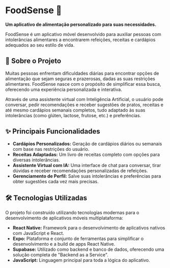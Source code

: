 # FoodSense 🥗

**Um aplicativo de alimentação personalizado para suas necessidades.**

FoodSense é um aplicativo móvel desenvolvido para auxiliar pessoas com intolerâncias alimentares a encontrarem refeições, receitas e cardápios adequados ao seu estilo de vida.

## 🎯 Sobre o Projeto

Muitas pessoas enfrentam dificuldades diárias para encontrar opções de alimentação que sejam seguras e prazerosas, dadas as suas restrições alimentares. FoodSense nasce com o propósito de simplificar essa busca, oferecendo uma experiência personalizada e interativa.

Através de uma assistente virtual com Inteligência Artificial, o usuário pode conversar, pedir recomendações e receber sugestões de pratos, receitas e até mesmo cardápios semanais completos, tudo adaptado às suas intolerâncias (como glúten, lactose, frutose, etc.) e preferências.

## ✨ Principais Funcionalidades

- **Cardápios Personalizados:** Geração de cardápios diários ou semanais com base nas restrições do usuário.
- **Receitas Adaptadas:** Um livro de receitas completo com opções para diversas intolerâncias.
- **Assistente Virtual com IA:** Uma interface de chat para conversar, tirar dúvidas e receber recomendações personalizadas de refeições.
- **Gerenciamento de Perfil:** Salve suas intolerâncias e preferências para obter sugestões cada vez mais precisas.

## 🛠️ Tecnologias Utilizadas

O projeto foi construído utilizando tecnologias modernas para o desenvolvimento de aplicativos móveis multiplataforma:

- **React Native:** Framework para o desenvolvimento de aplicativos nativos com JavaScript e React.
- **Expo:** Plataforma e conjunto de ferramentas para simplificar o desenvolvimento e a build de apps React Native.
- **Supabase:** Utilizado como backend e banco de dados, oferecendo uma solução completa de "Backend as a Service".
- **JavaScript:** Linguagem principal para toda a lógica do aplicativo.